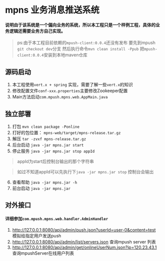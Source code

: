 # mpns 业务消息推送系统

#### 说明由于该系统是一个偏向业务的系统，所以本工程只是一个样例工程，具体的业务逻辑还需要业务方自己实现。

> ps:由于本工程目前依赖的`mpush-client:0.0.4`还没有发布
> 要先到mpush `git checkout dev`分支
> 然后执行命令`mvn clean install -Ppub`
> 把`mpush-client:0.0.4`安装到本地maven仓库


## 源码启动

1. 本工程使用`vert.x + spring` 实现，需要了解一些`vert.x`的知识
2. 修改配置文件`conf-xxx.properties`主要修改Zookeeper配置
3. Main方法启动`com.mpush.mpns.web.AppMain.java`

## 独立部署
1. 打包 `mvn clean package -Ponline`
2. 打好的包位置： `mpns-web/target/mpns-release.tar.gz`
3. 解压 `tar -zvxf mpns-release.tar.gz`
4. 后台启动 `java -jar mpns.jar start`
5. 停止服务 `java -jar mpns.jar stop appId` 

  > appId为start后控制台输出的那个字符串
  
  > 如过不知道appId可以先执行下`java -jar mpns.jar stop` 控制台会输出
6. 查看帮助 `java -jar mpns.jar -h`
7. 前台启动 `java -jar mpns.jar`

## 对外接口
#### 详细参加`com.mpush.mpns.web.handler.AdminHandler`
1. http://127.0.0.1:8080/api/admin/push.json?userId=user-0&content=test 模拟给指定用户发送push
2. http://127.0.0.1:8080/api/admin/list/servers.json 查询mpush server 列表
3. http://127.0.0.1:8080/api/admin/get/onlineUserNum.json?ip=120.23.43.1 查询mpushServer在线用户列表

